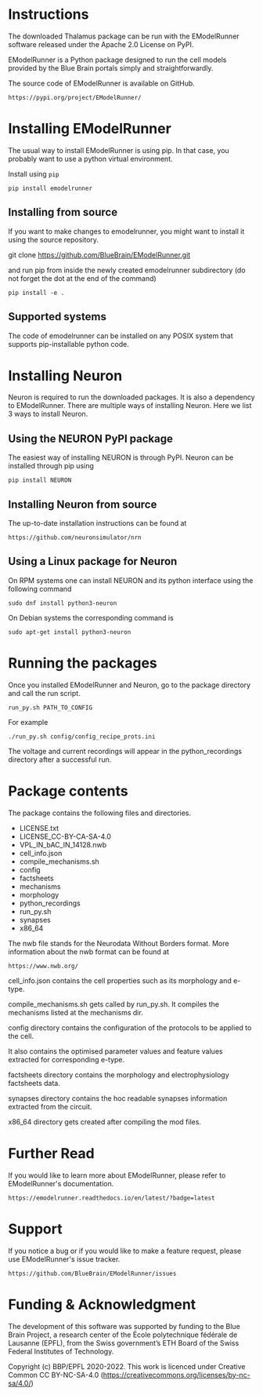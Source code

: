 Instructions
============

The downloaded Thalamus package can be run with the EModelRunner software released under the Apache 2.0 License on PyPI.

EModelRunner is a Python package designed to run the cell models provided by the Blue Brain portals simply and straightforwardly.

The source code of EModelRunner is available on GitHub.

    https://pypi.org/project/EModelRunner/


Installing EModelRunner
=======================

The usual way to install EModelRunner is using pip. In that case, you probably want to use a python virtual environment.

Install using ``pip``

    pip install emodelrunner


Installing from source 
----------------------

If you want to make changes to emodelrunner, you might want to install it using the source repository.

   git clone https://github.com/BlueBrain/EModelRunner.git

and run pip from inside the newly created emodelrunner subdirectory 
(do not forget the dot at the end of the command)

    pip install -e .

Supported systems
-----------------

The code of emodelrunner can be installed on any POSIX system that supports 
pip-installable python code.


Installing Neuron
=================

Neuron is required to run the downloaded packages.
It is also a dependency to EModelRunner. There are multiple ways of installing Neuron. Here we list 3 ways to install Neuron.

Using the NEURON PyPI package
------------------------------

The easiest way of installing NEURON is through PyPI.
Neuron can be installed through pip using

    pip install NEURON


Installing Neuron from source
-----------------------------

The up-to-date installation instructions can be found at 

    https://github.com/neuronsimulator/nrn

Using a Linux package for Neuron
---------------------------------

On RPM systems one can install NEURON and its python interface using the following command

    sudo dnf install python3-neuron

On Debian systems the corresponding command is

    sudo apt-get install python3-neuron

Running the packages
=====================

Once you installed EModelRunner and Neuron, go to the package directory and call the run script.

    run_py.sh PATH_TO_CONFIG

For example

    ./run_py.sh config/config_recipe_prots.ini 

The voltage and current recordings will appear in the python_recordings directory after a successful run.


Package contents
=================

The package contains the following files and directories.


- LICENSE.txt
- LICENSE_CC-BY-CA-SA-4.0
- VPL_IN_bAC_IN_14128.nwb
- cell_info.json
- compile_mechanisms.sh
- config
- factsheets
- mechanisms
- morphology
- python_recordings
- run_py.sh
- synapses
- x86_64

The nwb file stands for the Neurodata Without Borders format. 
More information about the nwb format can be found at

    https://www.nwb.org/

cell_info.json contains the cell properties such as its morphology and e-type.

compile_mechanisms.sh gets called by run_py.sh. It compiles the mechanisms listed
 at the mechanisms dir.


config directory contains the configuration of the protocols to be applied to the cell.

It also contains the optimised parameter values and feature values extracted for 
corresponding e-type.

factsheets directory contains the morphology and electrophysiology factsheets data.

synapses directory contains the hoc readable synapses information extracted from the circuit.

x86_64 directory gets created after compiling the mod files.

Further Read
============

If you would like to learn more about EModelRunner, please refer to EModelRunner's documentation.

    https://emodelrunner.readthedocs.io/en/latest/?badge=latest

Support
=======

If you notice a bug or if you would like to make a feature request, please use EModelRunner's issue tracker.

    https://github.com/BlueBrain/EModelRunner/issues


Funding & Acknowledgment
========================

The development of this software was supported by funding to the Blue Brain Project, a research center of the École polytechnique fédérale de Lausanne (EPFL), from the Swiss government’s ETH Board of the Swiss Federal Institutes of Technology.

Copyright (c) BBP/EPFL 2020-2022. This work is licenced under Creative Common CC BY-NC-SA-4.0 (https://creativecommons.org/licenses/by-nc-sa/4.0/)
